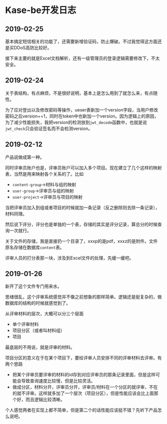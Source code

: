 # Kase-be开发日志

## 2019-02-25

基本搞定短信相关的功能了，还需要新增验证码，防止爆破。不过我觉得这方面还是买DDoS高防比较好。

接下来主要的就是Excel文档解析，还有一级管理员的登录逻辑需要修改下，不太安全。

## 2019-02-24

关于表结构，有点麻烦，不是很好说明，基本上是怎么用到了就怎么来，有点随性。

为了应对登出以及修改密码等操作，ueser表新加一个version字段，当用户修改密码之后version+=1，同时在token中也新加一个version。因为逻辑上的原因，为了减少性能损失，我把version的检测放到`jwt_decode`函数中，也就是说`jwt_check`只会验证签名而不会检测version。

## 2019-02-12

产品说做成第一种。

同时评审员账户也是，评审员账户可以加入多个项目。现在建立了几个这样的映射表，当然是用来映射各个关系的了。比如

- `content-group`->材料与组的映射
- `user-group`->评审员与组的映射
- `user-project`->评审员与项目的映射

当把评审员加入到组或者项目的时候就加一条记录（反之删除则去除一条记录），材料同理。

然后说下评分，评分也是单独的一个表，存储的其实是评分记录，算总分的时候查询一次就行。

关于文件的存储，我是直接扔一个目录了，xxxp的是pdf，xxxz的是附件。文件原名存储在数据库`content`表。

评审人员的打分表那一块，涉及到Excel文件的处理，先缓一缓吧。

## 2019-01-26

新开了这个文件专门用来水。

思绪很乱，这个评审系统感觉并不像之前想象的那样简单。逻辑还是挺复杂的，做数据库的结构的时候就感觉到了。

从评审材料的层次，大概可以分三个层面

- 单个评审材料
- 项目分区（或者叫材料组）
- 项目

最底层的不用说，就是评审的材料。

项目分区的意义在于在某个项目下，要给评审人员安排不同的评审材料去评审。有两个思路

- 把某个评审员要评审的材料的id存到对应评审员的那条记录里面，但是这样可能会导致查询速度比较慢，但是比较灵活。
- 做成分区，材料分开，评审员分开，评审员/材料在一个分区的就评审，不在的就不评审。这样就多加了一个层次（项目分区），但是性能应该会比上面那个好，而且逻辑比较清晰。

个人感觉两者在实现上都不简单，但是第二个的话性能应该挺不错？先听下产品怎么说吧。